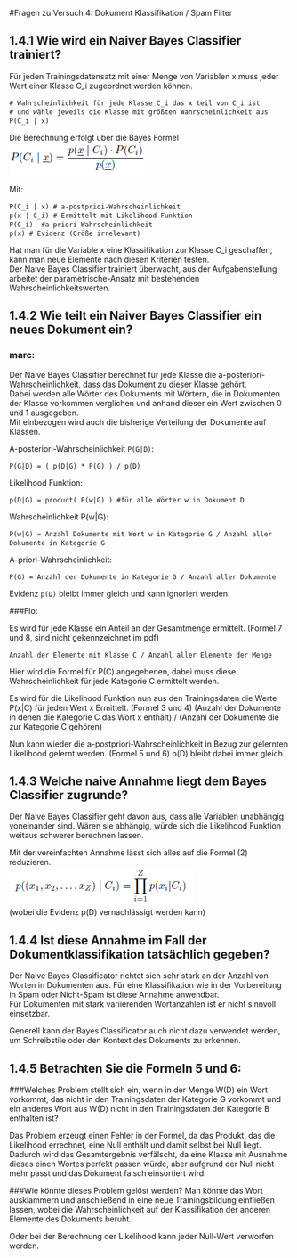 #Fragen zu Versuch 4: Dokument Klassifikation / Spam Filter

## 1.4.1 Wie wird ein Naiver Bayes Classifier trainiert?  

Für jeden Trainingsdatensatz mit einer Menge von Variablen x muss jeder Wert einer Klasse C_i zugeordnet werden können.

    # Wahrscheinlichkeit für jede Klasse C_i das x teil von C_i ist
    # und wähle jeweils die Klasse mit größten Wahrscheinlichkeit aus
    P(C_i | x)

Die Berechnung erfolgt über die Bayes Formel  
![Bayes Formel](answers_partial/1.4.1_bayes_formel.png)

Mit:

    P(C_i | x) # a-postprioi-Wahrscheinlichkeit
    p(x | C_i) # Ermittelt mit Likelihood Funktion
    P(C_i)  #a-priori-Wahrscheinlichkeit
    p(x) # Evidenz (Größe irrelevant)


  
Hat man für die Variable x eine Klassifikation zur Klasse C_i geschaffen, kann man neue Elemente nach diesen Kriterien testen.  
Der Naive Bayes Classifier trainiert überwacht, aus der Aufgabenstellung arbeitet der parametrische-Ansatz mit bestehenden Wahrscheinlichkeitswerten.


## 1.4.2 Wie teilt ein Naiver Bayes Classifier ein neues Dokument ein?

### marc:
Der Naive Bayes Classifier berechnet für jede Klasse die a-posteriori-Wahrscheinlichkeit, dass das Dokument zu dieser Klasse gehört.  
Dabei werden alle Wörter des Dokuments mit Wörtern, die in Dokumenten der Klasse vorkommen verglichen und anhand dieser ein Wert zwischen 0 und 1 ausgegeben.  
Mit einbezogen wird auch die bisherige Verteilung der Dokumente auf Klassen.  

A-posteriori-Wahrscheinlichkeit `P(G|D)`:

	P(G|D) = ( p(D|G) * P(G) ) / p(D)

Likelihood Funktion:
	
	p(D|G) = product( P(w|G) ) #für alle Wörter w in Dokument D

Wahrscheinlichkeit P(w|G):
	
	P(w|G) = Anzahl Dokumente mit Wort w in Kategorie G / Anzahl aller Dokumente in Kategorie G

A-priori-Wahrscheinlichkeit:

	P(G) = Anzahl der Dokumente in Kategorie G / Anzahl aller Dokumente
	
Evidenz `p(D)` bleibt immer gleich und kann ignoriert werden.


###Flo:

Es wird für jede Klasse ein Anteil an der Gesamtmenge ermittelt.
(Formel 7 und 8, sind nicht gekennzeichnet im pdf)

	Anzahl der Elemente mit Klasse C / Anzahl aller Elemente der Menge
	
Hier wird die Formel für P(C) angegebenen,
dabei muss diese Wahrscheinlichkeit für jede Kategorie C ermittelt werden.

Es wird für die Likelihood Funktion nun aus den Trainingsdaten die Werte P(x|C) für jeden Wert x Ermittelt.
(Formel 3 und 4)
(Anzahl der Dokumente in denen die Kategorie C das Wort x enthält) / (Anzahl der Dokumente die zur Kategorie C gehören)

Nun kann wieder die a-postpriori-Wahrscheinlichkeit in Bezug zur gelernten Likelihood gelernt werden.
(Formel 5 und 6)
p(D) bleibt dabei immer gleich.

## 1.4.3 Welche naive Annahme liegt dem Bayes Classifier zugrunde?

Der Naive Bayes Classifier geht davon aus, dass alle Variablen unabhängig voneinander sind.
Wären sie abhängig, würde sich die Likelihood Funktion weitaus schwerer berechnen lassen.

Mit der vereinfachten Annahme lässt sich alles auf die Formel (2) reduzieren.  
![Formel 2](answers_partial/1.4.3_formel2.png)  
(wobei die Evidenz p(D) vernachlässigt werden kann)

## 1.4.4 Ist diese Annahme im Fall der Dokumentklassifikation tatsächlich gegeben?

Der Naive Bayes Classificator richtet sich sehr stark an der Anzahl von Worten in Dokumenten aus.
Für eine Klassifikation wie in der Vorbereitung in Spam oder Nicht-Spam ist diese Annahme anwendbar.  
Für Dokumenten mit stark variierenden Wortanzahlen ist er nicht sinnvoll einsetzbar.  

Generell kann der Bayes Classificator auch nicht dazu verwendet werden, um Schreibstile oder den Kontext des Dokuments zu erkennen.

## 1.4.5 Betrachten Sie die Formeln 5 und 6:
###Welches Problem stellt sich ein, wenn in der Menge W(D) ein Wort vorkommt, das nicht in den Trainingsdaten der Kategorie G vorkommt und ein anderes Wort aus W(D) nicht in den Trainingsdaten der Kategorie B enthalten ist?

Das Problem erzeugt einen Fehler in der Formel, da das Produkt, das die Likelihood errechnet, eine Null enthält und damit selbst bei Null liegt.  
Dadurch wird das Gesamtergebnis verfälscht, da eine Klasse mit Ausnahme dieses einen Wortes perfekt passen würde, aber aufgrund der Null nicht mehr passt und das Dokument falsch einsortiert wird.

###Wie könnte dieses Problem gelöst werden?
Man könnte das Wort ausklammern und anschließend in eine neue Trainingsbildung einfließen lassen,
wobei die Wahrscheinlichkeit auf der Klassifikation der anderen Elemente des Dokuments beruht.  

Oder bei der Berechnung der Likelihood kann jeder Null-Wert verworfen werden.
